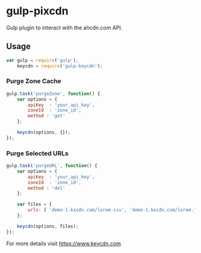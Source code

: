 # gulp-pixcdn

Gulp plugin to interact with the ahcdn.com API.

## Usage

~~~js
var gulp = require('gulp'),
    keycdn = require('gulp-keycdn');
~~~

### Purge Zone Cache

~~~js
gulp.task('purgeZone', function() {
    var options = {
		apiKey  : 'your_api_key',
		zoneId  : 'zone_id',
		method : 'get'
	};

    keycdn(options, {});
});
~~~

### Purge Selected URLs

~~~js
gulp.task('purgeURL', function() {
    var options = {
        apiKey  : 'your_api_key',
		zoneId  : 'zone_id',
		method : 'del'
	};

    var files = {
        urls: [ 'demo-1.kxcdn.com/lorem.css', 'demo-1.kxcdn.com/lorem.jpg' ]
    };

    keycdn(options, files);
});
~~~


For more details visit https://www.keycdn.com